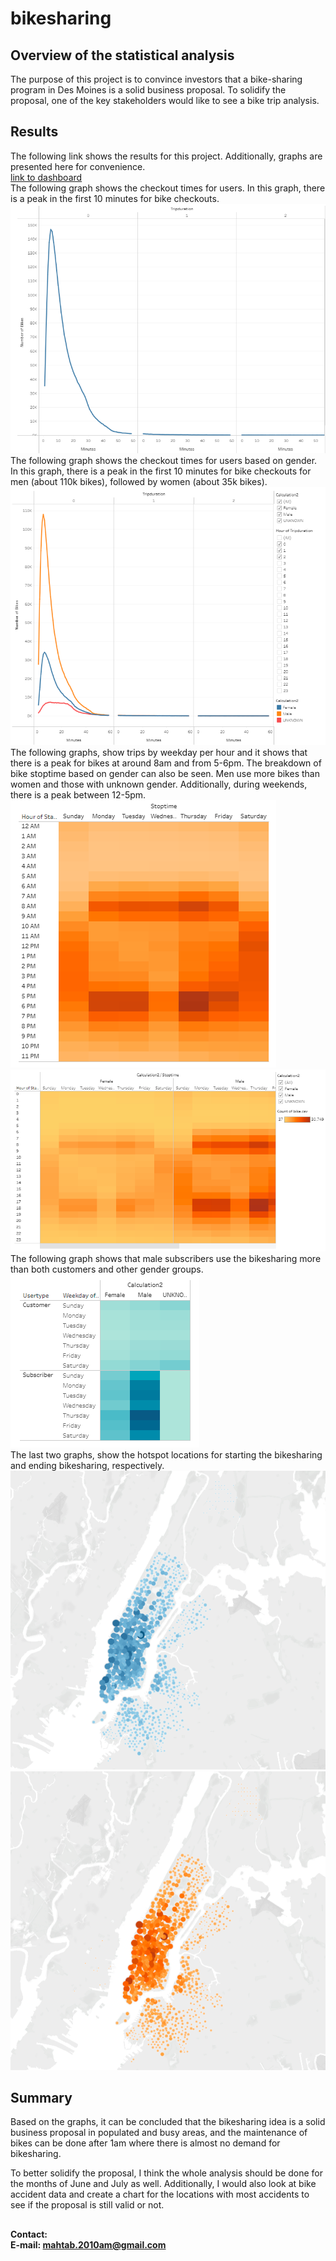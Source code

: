 # bikesharing
## Overview of the statistical analysis
The purpose of this project is to convince investors that a bike-sharing program in Des Moines is a solid business proposal. To solidify the proposal, one of the key stakeholders would like to see a bike trip analysis.
## Results
The following link shows the results for this project. Additionally, graphs are presented here for convenience.  
[link to dashboard](https://public.tableau.com/app/profile/mahtab6487/viz/Bikesharing_16324278188960/Story1?publish=yes)  
The following graph shows the checkout times for users. In this graph, there is a peak in the first 10 minutes for bike checkouts. 
![img1](https://github.com/amirimah/bikesharing/blob/main/Screenshots/checkout_times_for_users.png?raw=true)  
The following graph shows the checkout times for users based on gender. In this graph, there is a peak in the first 10 minutes for bike checkouts for men (about 110k bikes), followed by women (about 35k bikes).     
![img2](https://github.com/amirimah/bikesharing/blob/main/Screenshots/checkout_times_by_gender.png?raw=true)  
The following graphs, show trips by weekday per hour and it shows that there is a peak for bikes at around 8am and from 5-6pm. The breakdown of bike stoptime based on gender can also be seen. Men use more bikes than women and those with unknown gender. Additionally, during weekends, there is a peak between 12-5pm.  
![img3](https://github.com/amirimah/bikesharing/blob/main/Screenshots/Trips_by_weekday_per_hour.png?raw=true)   
![img4](https://github.com/amirimah/bikesharing/blob/main/Screenshots/Trips_by_gender.png?raw=true)  
The following graph shows that male subscribers use the bikesharing more than both customers and other gender groups.  
![img5](https://github.com/amirimah/bikesharing/blob/main/Screenshots/User_trips_by_gender.png?raw=true)   
The last two graphs, show the hotspot locations for starting the bikesharing and ending bikesharing, respectively.  
![img6](https://github.com/amirimah/bikesharing/blob/main/Screenshots/top_starting_locations.png?raw=true) 
![img7](https://github.com/amirimah/bikesharing/blob/main/Screenshots/top_ending_locations.png?raw=true)  
## Summary 
Based on the graphs, it can be concluded that the bikesharing idea is a solid business proposal in populated and busy areas, and the maintenance of bikes can be done after 1am where there is almost no demand for bikesharing.  
  
To better solidify the proposal, I think the whole analysis should be done for the months of June and July as well. Additionally, I would also look at bike accident data and create a chart for the locations with most accidents to see if the proposal is still valid or not.  

## 
**Contact:**  
**E-mail: mahtab.2010am@gmail.com**
